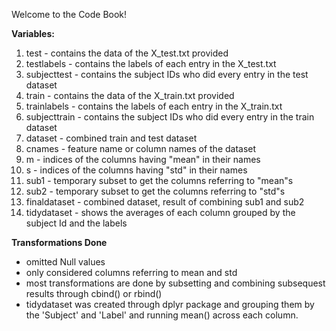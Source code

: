 Welcome to the Code Book!

**Variables:**
1. test - contains the data of the X_test.txt provided 
2. testlabels - contains the labels of each entry in the X_test.txt
3. subjecttest - contains the subject IDs who did every entry in the test dataset
4. train - contains the data of the X_train.txt provided
5. trainlabels - contains the labels of each entry in the X_train.txt
6. subjecttrain - contains the subject IDs who did every entry in the train dataset
7. dataset - combined train and test dataset
8. cnames - feature name or column names of the dataset
9. m - indices of the columns having "mean" in their names
10. s - indices of the columns having "std" in their names
11. sub1 - temporary subset to get the columns referring to "mean"s
12. sub2 - temporary subset to get the columns referring to "std"s
13. finaldataset - combined dataset, result of combining sub1 and sub2
14. tidydataset - shows the averages of each column grouped by the subject Id and the labels

**Transformations Done**
- omitted Null values
- only considered columns referring to mean and std
- most transformations are done by subsetting and combining subsequest results through cbind() or rbind()
- tidydataset was created through dplyr package and grouping them by the 'Subject' and 'Label' and running mean() across each column.
